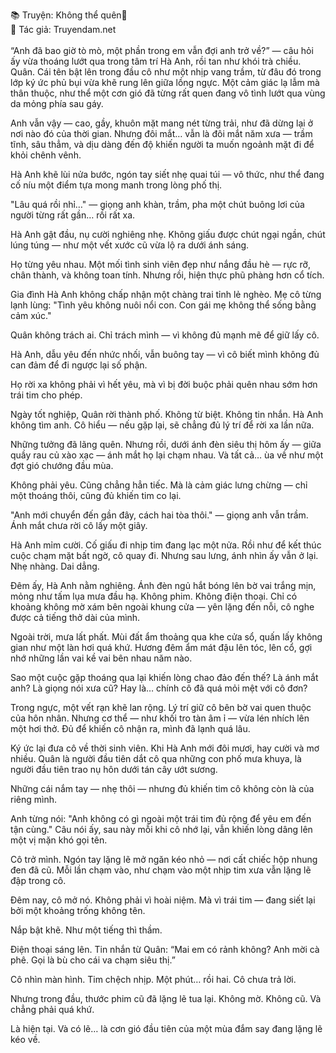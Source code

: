 📚 Truyện: Không thể quên🔞 
<br>
📖 Tác giả: Truyendam.net
<br></br>
“Anh đã bao giờ tò mò, một phần trong em vẫn đợi anh trở về?” — câu hỏi ấy vừa thoáng lướt qua trong tâm trí Hà Anh, rồi tan như khói trà chiều. Quân. Cái tên bật lên trong đầu cô như một nhịp vang trầm, từ đâu đó trong lớp ký ức phủ bụi vừa khẽ rung lên giữa lồng ngực. Một cảm giác lạ lẫm mà thân thuộc, như thể một cơn gió đã từng rất quen đang vô tình lướt qua vùng da mỏng phía sau gáy.

Anh vẫn vậy — cao, gầy, khuôn mặt mang nét từng trải, như đã dừng lại ở nơi nào đó của thời gian. Nhưng đôi mắt… vẫn là đôi mắt năm xưa — trầm tĩnh, sâu thẳm, và dịu dàng đến độ khiến người ta muốn ngoảnh mặt đi để khỏi chênh vênh.

Hà Anh khẽ lùi nửa bước, ngón tay siết nhẹ quai túi — vô thức, như thể đang cố níu một điểm tựa mong manh trong lòng phố thị.

"Lâu quá rồi nhỉ…" — giọng anh khàn, trầm, pha một chút buông lơi của người từng rất gần… rồi rất xa.

Hà Anh gật đầu, nụ cười nghiêng nhẹ. Không giấu được chút ngại ngần, chút lúng túng — như một vết xước cũ vừa lộ ra dưới ánh sáng.

Họ từng yêu nhau. Một mối tình sinh viên đẹp như nắng đầu hè — rực rỡ, chân thành, và không toan tính. Nhưng rồi, hiện thực phũ phàng hơn cổ tích.

Gia đình Hà Anh không chấp nhận một chàng trai tỉnh lẻ nghèo. Mẹ cô từng lạnh lùng: "Tình yêu không nuôi nổi con. Con gái mẹ không thể sống bằng cảm xúc."

Quân không trách ai. Chỉ trách mình — vì không đủ mạnh mẽ để giữ lấy cô.

Hà Anh, dẫu yêu đến nhức nhối, vẫn buông tay — vì cô biết mình không đủ can đảm để đi ngược lại số phận.

Họ rời xa không phải vì hết yêu, mà vì bị đời buộc phải quên nhau sớm hơn trái tim cho phép.

Ngày tốt nghiệp, Quân rời thành phố. Không từ biệt. Không tin nhắn. Hà Anh không tìm anh. Cô hiểu — nếu gặp lại, sẽ chẳng đủ lý trí để rời xa lần nữa.

Những tưởng đã lãng quên. Nhưng rồi, dưới ánh đèn siêu thị hôm ấy — giữa quầy rau củ xào xạc — ánh mắt họ lại chạm nhau. Và tất cả… ùa về như một đợt gió chướng đầu mùa.

Không phải yêu. Cũng chẳng hẳn tiếc. Mà là cảm giác lưng chừng — chỉ một thoáng thôi, cũng đủ khiến tim co lại.

"Anh mới chuyển đến gần đây, cách hai tòa thôi." — giọng anh vẫn trầm. Ánh mắt chưa rời cô lấy một giây.

Hà Anh mỉm cười. Cố giấu đi nhịp tim đang lạc một nửa. Rồi như để kết thúc cuộc chạm mặt bất ngờ, cô quay đi. Nhưng sau lưng, ánh nhìn ấy vẫn ở lại. Nhẹ nhàng. Dai dẳng.

Đêm ấy, Hà Anh nằm nghiêng. Ánh đèn ngủ hắt bóng lên bờ vai trắng mịn, mỏng như tấm lụa mưa đầu hạ. Không phim. Không điện thoại. Chỉ có khoảng không mờ xám bên ngoài khung cửa — yên lặng đến nỗi, cô nghe được cả tiếng thở dài của mình.

Ngoài trời, mưa lất phất. Mùi đất ẩm thoảng qua khe cửa sổ, quấn lấy không gian như một làn hơi quá khứ. Hương đêm ẩm mát đậu lên tóc, lên cổ, gợi nhớ những lần vai kề vai bên nhau năm nào.

Sao một cuộc gặp thoáng qua lại khiến lòng chao đảo đến thế? Là ánh mắt anh? Là giọng nói xưa cũ? Hay là… chính cô đã quá mỏi mệt với cô đơn?

Trong ngực, một vết rạn khẽ lan rộng. Lý trí giữ cô bên bờ vai quen thuộc của hôn nhân. Nhưng cơ thể — như khối tro tàn âm ỉ — vừa lén nhích lên một hơi thở. Đủ để khiến cô nhận ra, mình đã lạnh quá lâu.

Ký ức lại đưa cô về thời sinh viên. Khi Hà Anh mới đôi mươi, hay cười và mơ nhiều. Quân là người đầu tiên dắt cô qua những con phố mưa khuya, là người đầu tiên trao nụ hôn dưới tán cây ướt sương.

Những cái nắm tay — nhẹ thôi — nhưng đủ khiến tim cô không còn là của riêng mình.

Anh từng nói: "Anh không có gì ngoài một trái tim đủ rộng để yêu em đến tận cùng." Câu nói ấy, sau này mỗi khi cô nhớ lại, vẫn khiến lòng dâng lên một vị mặn khó gọi tên.

Cô trở mình. Ngón tay lặng lẽ mở ngăn kéo nhỏ — nơi cất chiếc hộp nhung đen đã cũ. Mỗi lần chạm vào, như chạm vào một nhịp tim xưa vẫn lặng lẽ đập trong cô.

Đêm nay, cô mở nó. Không phải vì hoài niệm. Mà vì trái tim — đang siết lại bởi một khoảng trống không tên.

Nắp bật khẽ. Như một tiếng thì thầm.

Điện thoại sáng lên. Tin nhắn từ Quân: “Mai em có rảnh không? Anh mời cà phê. Gọi là bù cho cái va chạm siêu thị.”

Cô nhìn màn hình. Tim chệch nhịp. Một phút… rồi hai. Cô chưa trả lời.

Nhưng trong đầu, thước phim cũ đã lặng lẽ tua lại. Không mờ. Không cũ. Và chẳng phải quá khứ.

Là hiện tại. Và có lẽ… là cơn gió đầu tiên của một mùa đắm say đang lặng lẽ kéo về.